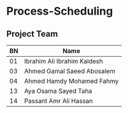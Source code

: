 # Process-Scheduling

## Project Team
| BN              | Name                         |
| ----------------| ---------------------------  |
| 01              | Ibrahim Ali Ibrahim Kaldesh  |
| 03              | Ahmed Gamal Saeed Abosalem   |
| 04              | Ahmed Hamdy Mohamed Fahmy    |
| 13              | Aya Osama Sayed Taha         |
| 14              | Passant Amr Ali Hassan       |
